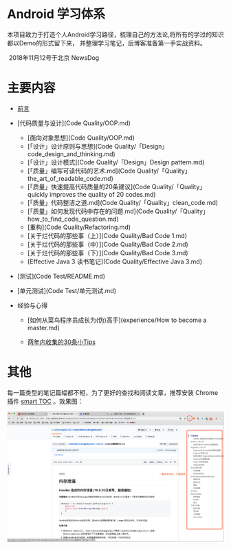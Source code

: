 # Android 学习体系

本项目致力于打造个人Android学习路径，梳理自己的方法论,将所有的学过的知识都以Demo的形式留下来，
并整理学习笔记，后博客准备第一手实战资料。

​																											2018年11月12号于北京 NewsDog



# 主要内容

* [前言](README.md)
* [代码质量与设计](Code Quality/OOP.md) 
  * [面向对象思想](Code Quality/OOP.md) 
  * [「设计」设计原则与思想](Code Quality/「Design」code_design_and_thinking.md) 
  * [「设计」设计模式](Code Quality/「Design」Design pattern.md) 
  * [「质量」编写可读代码的艺术.md](Code Quality/「Quality」the_art_of_readable_code.md) 
  * [「质量」快速提高代码质量的20条建议](Code Quality/「Quality」 quickly improves the quality of 20 codes.md) 
  * [「质量」代码整洁之道.md](Code Quality/「Quality」clean_code.md) 
  * [「质量」如何发现代码中存在的问题.md](Code Quality/「Quality」how_to_find_code_question.md) 
  * [重构](Code Quality/Refactoring.md)
  * [关于烂代码的那些事（上）](Code Quality/Bad Code 1.md) 
  * [关于烂代码的那些事（中）](Code Quality/Bad Code 2.md) 
  * [关于烂代码的那些事（下）](Code Quality/Bad Code 3.md) 
  * [Effective Java 3 读书笔记](Code Quality/Effective Java 3.md) 

*  [测试](Code Test/README.md) 
  *  [单元测试](Code Test/单元测试.md) 

* 经验与心得

  *  [如何从菜鸟程序员成长为(伪)高手](experience/How to become a master.md) 

  * [两年内收集的30条小Tips](计划、经验、总结/两年内收集的30条小Tips.md) 

    

# 其他

每一篇类型的笔记篇幅都不短，为了更好的查找和阅读文章，推荐安装 Chrome 插件 [smart TOC](https://chrome.google.com/webstore/detail/smart-toc/lifgeihcfpkmmlfjbailfpfhbahhibba) 。效果图：

![image-20190811175213321](assets/image-20190811175213321.png)